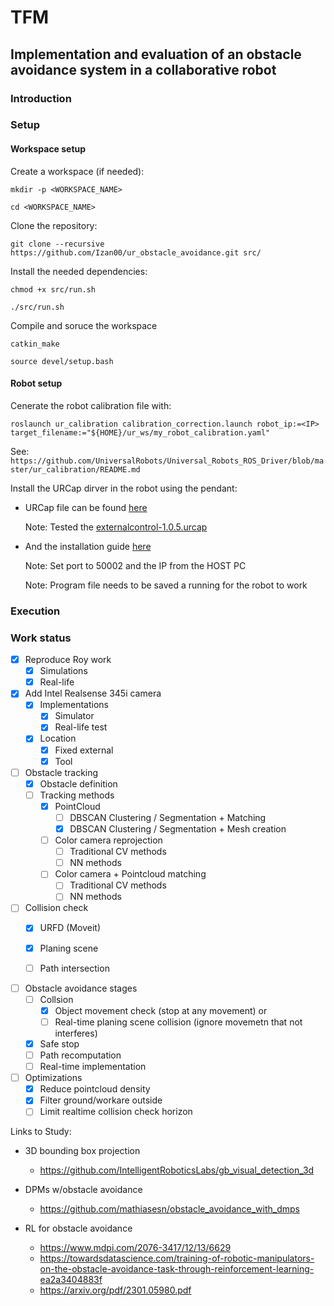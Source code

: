 # TFM
## Implementation and evaluation of an obstacle avoidance system in a collaborative robot

### Introduction


### Setup
#### Workspace setup
Create a workspace (if needed):

  `mkdir -p <WORKSPACE_NAME>`

  `cd <WORKSPACE_NAME>`

Clone the repository:

  `git clone --recursive https://github.com/Izan00/ur_obstacle_avoidance.git src/`

Install the needed dependencies:

  `chmod +x src/run.sh`
  
  `./src/run.sh`

Compile and soruce the workspace

  `catkin_make`

  `source devel/setup.bash`

#### Robot setup
Cenerate the robot calibration file with: 

  `roslaunch ur_calibration calibration_correction.launch robot_ip:=<IP> target_filename:="${HOME}/ur_ws/my_robot_calibration.yaml"`

  See: `https://github.com/UniversalRobots/Universal_Robots_ROS_Driver/blob/master/ur_calibration/README.md`

Install the URCap dirver in the robot using the pendant:

* URCap file can be found [here](https://github.com/UniversalRobots/Universal_Robots_ExternalControl_URCap/releases)

  Note: Tested the [externalcontrol-1.0.5.urcap](https://github.com/UniversalRobots/Universal_Robots_ExternalControl_URCap/releases/download/v1.0.5/externalcontrol-1.0.5.urcap)

* And the installation guide [here](https://github.com/UniversalRobots/Universal_Robots_ROS_Driver/blob/master/ur_robot_driver/doc/install_urcap_cb3.md)

  Note: Set port to 50002 and the IP from the HOST PC
  
  Note: Program file needs to be saved a running for the robot to work

### Execution


### Work status
- [x] Reproduce Roy work
  - [x] Simulations
  - [x] Real-life
- [x] Add Intel Realsense 345i camera
  - [x] Implementations 
    - [x] Simulator 
    - [x] Real-life test
  - [x] Location
    - [x] Fixed external
    - [x] Tool
- [ ] Obstacle tracking
  - [x] Obstacle definition
  - [ ] Tracking methods 
    - [x] PointCloud
      - [ ] DBSCAN Clustering / Segmentation + Matching
      - [x] DBSCAN Clustering / Segmentation + Mesh creation
    - [ ] Color camera reprojection
      - [ ] Traditional CV methods
      - [ ] NN methods
    - [ ] Color camera + Pointcloud matching  
      - [ ] Traditional CV methods
      - [ ] NN methods
- [ ] Collision check
  - [x] URFD (Moveit)
  - [x] Planing scene
  - [ ] Path intersection  


- [ ] Obstacle avoidance stages
  - [ ] Collsion 
    - [x] Object movement check (stop at any movement)
      or 
    - [ ] Real-time planing scene collision (ignore movemetn that not interferes)
  - [x] Safe stop
  - [ ] Path recomputation
  - [ ] Real-time implementation

- [ ] Optimizations
  - [x] Reduce pointcloud density
  - [x] Filter ground/workare outside 
  - [ ] Limit realtime collision check horizon 

Links to Study:

- 3D bounding box projection
	* https://github.com/IntelligentRoboticsLabs/gb_visual_detection_3d

- DPMs w/obstacle avoidance
	* https://github.com/mathiasesn/obstacle_avoidance_with_dmps

- RL for obstacle avoidance

	* https://www.mdpi.com/2076-3417/12/13/6629
	* https://towardsdatascience.com/training-of-robotic-manipulators-on-the-obstacle-avoidance-task-through-reinforcement-learning-ea2a3404883f
	* https://arxiv.org/pdf/2301.05980.pdf

